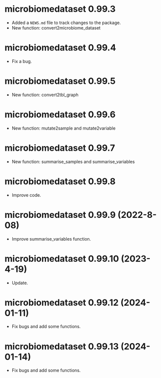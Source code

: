 # microbiomedataset 0.99.3

* Added a `NEWS.md` file to track changes to the package.
* New function: convert2microbiome_dataset

# microbiomedataset 0.99.4

* Fix a bug.

# microbiomedataset 0.99.5

* New function: convert2tbl_graph

# microbiomedataset 0.99.6

* New function: mutate2sample and mutate2variable

# microbiomedataset 0.99.7

* New function: summarise_samples and summarise_variables

# microbiomedataset 0.99.8

* Improve code.

# microbiomedataset 0.99.9 (2022-8-08)

* Improve summarise_variables function.

# microbiomedataset 0.99.10 (2023-4-19)

* Update.

# microbiomedataset 0.99.12 (2024-01-11)

* Fix bugs and add some functions.

# microbiomedataset 0.99.13 (2024-01-14)

* Fix bugs and add some functions.



